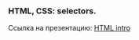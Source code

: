 ### HTML, CSS: selectors.
Ссылка на презентацию: [HTML intro](https://github.com/ait-tr/cohort39.2/blob/main/front_end/lesson_02/HTML_CSS_Basics.pdf)



 



